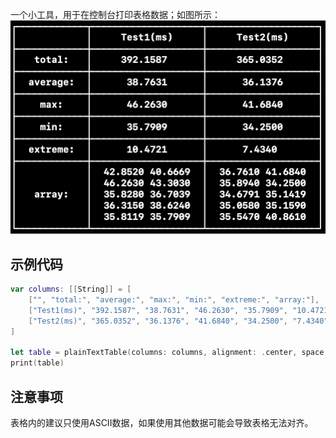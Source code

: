 一个小工具，用于在控制台打印表格数据；如图所示：
![image1](assets/image1.png)

## 示例代码
```swift
var columns: [[String]] = [
    ["", "total:", "average:", "max:", "min:", "extreme:", "array:"],
    ["Test1(ms)", "392.1587", "38.7631", "46.2630", "35.7909", "10.4721", "42.8520 40.6669\n46.2630 43.3030\n35.8280 36.7039\n36.3150 38.6240\n35.8119 35.7909"],
    ["Test2(ms)", "365.0352", "36.1376", "41.6840", "34.2500", "7.4340", "36.7610 41.6840\n35.8940 34.2500\n34.6791 35.1419\n35.0580 35.1590\n35.5470 40.8610"],
]

let table = plainTextTable(columns: columns, alignment: .center, space: 2)
print(table)
```

## 注意事项
表格内的建议只使用ASCII数据，如果使用其他数据可能会导致表格无法对齐。